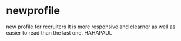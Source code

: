 # newprofile
new profile for recruiters
It is more responsive and clearner as well as easier to read than the last one.
HAHAPAUL
